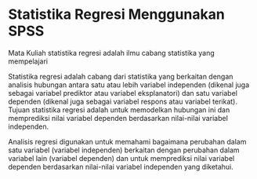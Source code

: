 # Statistika Regresi Menggunakan SPSS

Mata Kuliah statistika regresi adalah ilmu cabang statistika yang mempelajari 

Statistika regresi adalah cabang dari statistika yang berkaitan dengan analisis hubungan antara satu atau lebih variabel independen (dikenal juga sebagai variabel prediktor atau variabel eksplanatori) dan satu variabel dependen (dikenal juga sebagai variabel respons atau variabel terikat). Tujuan statistika regresi adalah untuk memodelkan hubungan ini dan memprediksi nilai variabel dependen berdasarkan nilai-nilai variabel independen.

Analisis regresi digunakan untuk memahami bagaimana perubahan dalam satu variabel (variabel independen) berkaitan dengan perubahan dalam variabel lain (variabel dependen) dan untuk memprediksi nilai variabel dependen berdasarkan nilai-nilai variabel independen yang diketahui.

